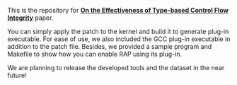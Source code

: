 This is the repository for [**On the Effectiveness of Type-based Control Flow Integrity**](https://sajjadium.github.io/files/acsac2018typecfi_paper.pdf) paper.

You can simply apply the patch to the kernel and build it to generate plug-in executable. For ease of use, we also included the GCC plug-in executable in addition to the patch file. Besides, we provided a sample program and Makefile to show how you can enable RAP using its plug-in.

We are planning to release the developed tools and the dataset in the near future!
